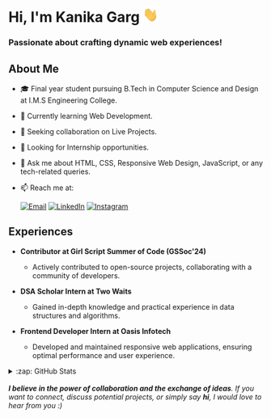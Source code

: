# Hi, I'm Kanika Garg <img src="https://raw.githubusercontent.com/iamkanika/iamkanika/main/wave.gif" width="30px" height="30px" />

### Passionate about crafting dynamic web experiences!

## About Me

- 🎓 Final year student pursuing B.Tech in Computer Science and Design at I.M.S Engineering College.
- 🌱 Currently learning Web Development.
- 👯 Seeking collaboration on Live Projects.
- 🤔 Looking for Internship opportunities.
- 💬 Ask me about HTML, CSS, Responsive Web Design, JavaScript, or any tech-related queries.
- 📫 Reach me at:

   [![Email](https://img.shields.io/badge/kanikagarg2707%40gmail.com-blue?style=social&logo=gmail&link=mailto:kanikagarg2707%40gmail.com)](mailto:kanikagarg2707@gmail.com)
   [![LinkedIn](https://img.shields.io/badge/kanika-blue?style=social&logo=linkedin&link=https://www.linkedin.com/in/iamkanikagarg/)](https://www.linkedin.com/in/iamkanikagarg/)
   [![Instagram](https://img.shields.io/badge/kanika-blue?style=social&logo=instagram&link=https://instagram.com/__agirl_likea_pearl/)](https://instagram.com/__agirl_likea_pearl/)

## Experiences

- **Contributor at Girl Script Summer of Code (GSSoc'24)**
  - Actively contributed to open-source projects, collaborating with a community of developers.

- **DSA Scholar Intern at Two Waits**
  - Gained in-depth knowledge and practical experience in data structures and algorithms.

- **Frontend Developer Intern at Oasis Infotech**
  - Developed and maintained responsive web applications, ensuring optimal performance and user experience.

<!--  Github Stats Section -->

<details>
   <summary>:zap: GitHub Stats</summary>
   <br/>
   <img align="left" alt="iamkanika's GitHub Stats" src="https://github-readme-stats.vercel.app/api?username=iamkanika&show_icons=true&hide_border=false&title_color=ff652f&icon_color=FFE400&bg_color=09131B&text_color=ffffff&border_color=0c1a25" />
   <img align="left" alt="iamkanika's Top Language Stats" src="https://github-readme-stats.vercel.app/api/top-langs/?username=iamkanika&theme=dark&layout=compact&align=right&title_color=ff652f&bg_color=09131B&text_color=ffffff&border_color=0c1a25&show_icons=true&hide_border=false" />
   <br/><br/><br/><br/><br/><br/><br/><br/>
</details>

<div style="clear:both;"></div>
<br/>
<em><b>I believe in the power of collaboration and the exchange of ideas</b>. If you want to connect, discuss potential projects, or simply say <b>hi</b>, I would love to hear from you :)</em>
